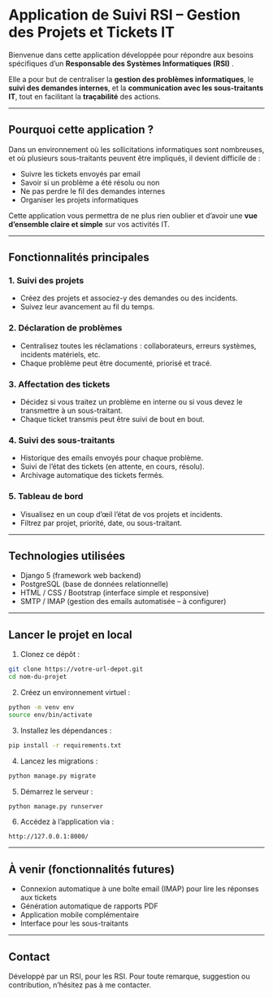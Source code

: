 # Application de Suivi RSI – Gestion des Projets et Tickets IT

Bienvenue dans cette application développée pour répondre aux besoins spécifiques d’un **Responsable des Systèmes Informatiques (RSI)** .

Elle a pour but de centraliser la **gestion des problèmes informatiques**, le **suivi des demandes internes**, et la **communication avec les sous-traitants IT**, tout en facilitant la **traçabilité** des actions.

---

## Pourquoi cette application ?

Dans un environnement où les sollicitations informatiques sont nombreuses, et où plusieurs sous-traitants peuvent être impliqués, il devient difficile de :

* Suivre les tickets envoyés par email
* Savoir si un problème a été résolu ou non
* Ne pas perdre le fil des demandes internes
* Organiser les projets informatiques

Cette application vous permettra de ne plus rien oublier et d’avoir une **vue d’ensemble claire et simple** sur vos activités IT.

---

## Fonctionnalités principales

### 1. Suivi des projets

* Créez des projets et associez-y des demandes ou des incidents.
* Suivez leur avancement au fil du temps.

### 2. Déclaration de problèmes

* Centralisez toutes les réclamations : collaborateurs, erreurs systèmes, incidents matériels, etc.
* Chaque problème peut être documenté, priorisé et tracé.

### 3. Affectation des tickets

* Décidez si vous traitez un problème en interne ou si vous devez le transmettre à un sous-traitant.
* Chaque ticket transmis peut être suivi de bout en bout.

### 4. Suivi des sous-traitants

* Historique des emails envoyés pour chaque problème.
* Suivi de l’état des tickets (en attente, en cours, résolu).
* Archivage automatique des tickets fermés.

### 5. Tableau de bord

* Visualisez en un coup d’œil l’état de vos projets et incidents.
* Filtrez par projet, priorité, date, ou sous-traitant.

---

## Technologies utilisées

* Django 5 (framework web backend)
* PostgreSQL (base de données relationnelle)
* HTML / CSS / Bootstrap (interface simple et responsive)
* SMTP / IMAP (gestion des emails automatisée – à configurer)

---

## Lancer le projet en local

1. Clonez ce dépôt :

```bash
git clone https://votre-url-depot.git
cd nom-du-projet
```

2. Créez un environnement virtuel :

```bash
python -m venv env
source env/bin/activate
```

3. Installez les dépendances :

```bash
pip install -r requirements.txt
```

4. Lancez les migrations :

```bash
python manage.py migrate
```

5. Démarrez le serveur :

```bash
python manage.py runserver
```

6. Accédez à l’application via :

```
http://127.0.0.1:8000/
```

---

## À venir (fonctionnalités futures)

* Connexion automatique à une boîte email (IMAP) pour lire les réponses aux tickets
* Génération automatique de rapports PDF
* Application mobile complémentaire
* Interface pour les sous-traitants

---

## Contact

Développé par un RSI, pour les RSI.
Pour toute remarque, suggestion ou contribution, n’hésitez pas à me contacter.


